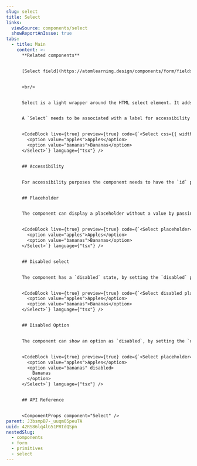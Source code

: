 ```yaml
---
slug: select
title: Select
links:
  viewSource: components/select
  showReportAnIssue: true
tabs:
  - title: Main
    content: >-
      **Related components**


      [Select field](https://atomlearning.design/components/form/fields/select-field)


      <br/>


      Select is a light wrapper around the HTML select element. It adds default styling and the `css` prop.


      A `Select` needs to be associated with a label for accessibility purposes, so rather than using the `Select` component directly in a UI, consider using a `SelectField`, which provides a `Label` and displays validation errors. Use this `Select` to compose more complex `Field` type components.


      <CodeBlock live={true} preview={true} code={`<Select css={{ width: 300 }}>
        <option value="apples">Apples</option>
        <option value="bananas">Bananas</option>
      </Select>`} language={"tsx"} />


      ## Accessibility


      For accessibility purposes the component needs to have the `id` prop set, to link it to the label it is associated with. If a label is not available, please add an `aria-label` to ensure that the component remains accessible


      ## Placeholder


      The component can display a placeholder without a value by passing the `placeholder` property.


      <CodeBlock live={true} preview={true} code={`<Select placeholder="Please select a fruit" css={{ width: 300 }}>
        <option value="apples">Apples</option>
        <option value="bananas">Bananas</option>
      </Select>`} language={"tsx"} />


      ## Disabled select


      The component has a `disabled` state, by setting the `disabled` property.


      <CodeBlock live={true} preview={true} code={`<Select disabled placeholder="Please select a fruit" css={{ width: 300 }}>
        <option value="apples">Apples</option>
        <option value="bananas">Bananas</option>
      </Select>`} language={"tsx"} />


      ## Disabled Option


      The component can show an option as `disabled`, by setting the `disabled` property on the option.


      <CodeBlock live={true} preview={true} code={`<Select placeholder="Please select a fruit" css={{ width: 300 }}>
        <option value="apples">Apples</option>
        <option value="bananas" disabled>
          Bananas
        </option>
      </Select>`} language={"tsx"} />


      ## API Reference


      <ComponentProps component="Select" />
parent: J3bsmpB7-_uuqm05peuTA
uuid: 42RS86lq4lG51PRtdQSpn
nestedSlug:
  - components
  - form
  - primitives
  - select
---
```

